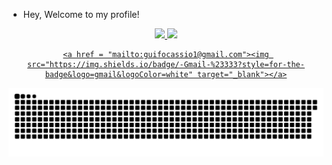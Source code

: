 - Hey, Welcome to my profile!
<div align="center">
  <a href="https://github.com/Guilherme-K-Santos">
  <img height="140em" src="https://github-readme-stats.vercel.app/api?username=Guilherme-K-Santos&show_icons=true&theme=synthwave&include_all_commits=true&count_private=true"/>
  <img height="140em" src="https://github-readme-stats.vercel.app/api/top-langs/?username=Guilherme-K-Santos&layout=compact&langs_count=7&theme=dark"/>
  
    <a href = "mailto:guifocassio1@gmail.com"><img src="https://img.shields.io/badge/-Gmail-%23333?style=for-the-badge&logo=gmail&logoColor=white" target="_blank"></a>

 ![Snake animation](https://github.com/Guilherme-K-Santos/Guilherme-K-Santos/blob/output/github-contribution-grid-snake.svg)
